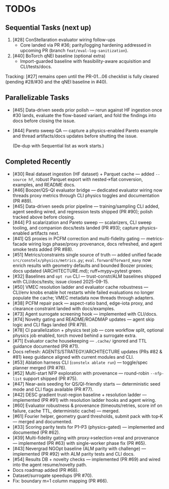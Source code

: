# TODOs

## Sequential Tasks (next up)
1. [#28] ConStellaration evaluator wiring follow-ups
   - Core landed via PR #36; parity/logging hardening addressed in upcoming PR (branch `feat/eval-log-sanitization`).
2. [#40] BoTorch qNEI baseline (optional extra)
   - Import-guarded baseline with feasibility-aware acquisition and CLI/tests/docs.

Tracking: [#27] remains open until the PR-01…06 checklist is fully cleared (pending #28/#30 and the qNEI baseline in #40).

## Parallelizable Tasks
- [#45] Data-driven seeds prior polish — rerun against HF ingestion once #30 lands, evaluate the flow-based variant, and fold the findings into docs before closing the issue.
- [#44] Pareto sweep QA — capture a physics-enabled Pareto example and thread artifacts/docs updates before shutting the issue.

  (De-dup with Sequential list as work starts.)

## Completed Recently
- [#30] Real dataset ingestion (HF dataset) + Parquet cache — added `--source hf`, robust Parquet export with nested→flat conversion, examples, and README docs.
- [#46] Boozer/QS–QI evaluator bridge — dedicated evaluator wiring now threads proxy metrics through CLI physics toggles and documentation (PR #89).
- [#45] Data-driven seeds prior pipeline — training/sampling CLI added, agent seeding wired, and regression tests shipped (PR #90); polish tracked above before closing.
- [#44] P3 scalarization and Pareto sweep — scalarizers, CLI sweep tooling, and companion docs/tests landed (PR #93); capture physics-enabled artifacts next.
- [#41] QS proxies in PCFM correction and multi-fidelity gating — metrics-facade wiring logs phase/proxy provenance, docs refreshed, and agent smoke tests added (PR #88).
- [#51] Metrics/constraints single source of truth — added unified facade `src/constelx/physics/metrics.py`; `eval.forward`/`forward_many` now enrich results with geometry defaults and bounded Boozer proxies; docs updated (ARCHITECTURE.md); ruff+mypy+pytest green.
- [#32] Baselines and `opt run` CLI — trust-constr/ALM baselines shipped with CLI/docs/tests; issue closed 2025-09-15.
- [#50] VMEC resolution ladder and evaluator cache robustness — CLI/env knobs enable hot restarts while failed evaluations no longer populate the cache; VMEC metadata now threads through adapters.
- [#38] PCFM repair pack — aspect-ratio band, edge-iota proxy, and clearance constraint landed with docs/examples.
- [#73] Agent surrogate screening hook — implemented with CLI/docs.
- [#74] Novelty gating and README/ROADMAP updates — agent skip logic and CLI flags landed (PR #79).
- [#78] CI parallelization + physics test job — core workflow split, optional physics job enabled, torch moved behind a surrogate extra.
- [#71] Evaluator cache housekeeping — `.cache/` ignored and TTL guidance documented (PR #71).
- Docs refresh: AGENTS/STRATEGY/ARCHITECTURE updates (PRs #82 & #81) keep guidance aligned with current modules and CLI.
- [#53] Ablation harness CLI (`constelx ablate run`) — toggle/spec planner merged (PR #76).
- [#52] Multi-start NFP exploration with provenance — round-robin `--nfp-list` support shipped (PR #75).
- [#47] Near-axis seeding for QS/QI-friendly starts — deterministic seed mode and CLI flags available (PR #77).
- [#42] DESC gradient trust-region baseline + resolution ladder — implemented (PR #91) with resolution ladder hooks and agent wiring.
- [#60] Evaluator robustness & provenance (timeouts/retries, score inf on failure, cache TTL, deterministic cache) — merged.
- [#61] Fourier helper, geometry guard thresholds, submit pack with top‑K — merged and documented.
- [#33] Scoring parity tests for P1–P3 (physics-gated) — implemented and documented (PR #62).
- [#39] Multi-fidelity gating with proxy→selection→real and provenance — implemented (PR #63) with single-worker phase fix (PR #65).
- [#43] Nevergrad NGOpt baseline (ALM parity with challenge) — implemented (PR #92) with ALM parity tests and CLI docs.
- [#54] Results DB + novelty checks — implemented (PR #69) and wired into the agent resume/novelty path.
- Docs roadmap added (PR #68).
- Dataset/surrogate speedups (PR #70).
- Fix: boundary m=1 column mapping (PR #66).
